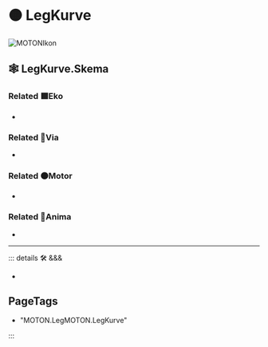 # 🟠 <motor>LegKurve</motor>

![MOTONIkon](/Ikon/Motor_Ikon.png)

## 🕸 LegKurve.Skema

### Related 🟩<ekos>Eko</ekos>

-

### Related 🔻<via>Via</via>

-

### Related 🟠<motor>Motor</motor>

-

### Related 💜<anima>Anima</anima>

-

---

<!-- =================================================== -->
<!-- =================================================== -->
<!-- =================================================== -->
<!-- =================================================== -->
<!-- =================================================== -->
::: details 🛠 <dev>&&&</dev>

-

<h2>PageTags</h2>

- "MOTON.LegMOTON.LegKurve"

:::
